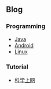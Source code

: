 ## Blog
### Programming

* [Java](programming/java.md)
* [Android](programming/android.md)
* [Linux](programming/linux.md)

### Tutorial
* [科学上网](tutorial/gfw.md)
